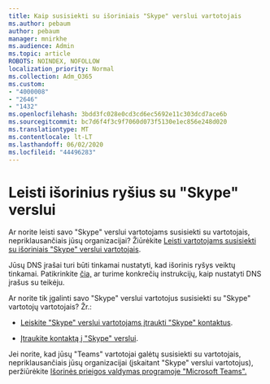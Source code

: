 ```yaml
---
title: Kaip susisiekti su išoriniais "Skype" verslui vartotojais
ms.author: pebaum
author: pebaum
manager: mnirkhe
ms.audience: Admin
ms.topic: article
ROBOTS: NOINDEX, NOFOLLOW
localization_priority: Normal
ms.collection: Adm_O365
ms.custom:
- "4000008"
- "2646"
- "1432"
ms.openlocfilehash: 3bdd3fc028e0cd3cd6ec5692e11c303dcd7ace6b
ms.sourcegitcommit: bc7d6f4f3c9f7060d073f5130e1ec856e248d020
ms.translationtype: MT
ms.contentlocale: lt-LT
ms.lasthandoff: 06/02/2020
ms.locfileid: "44496283"
---
```

# <a name="allow-external-communications-with-skype-for-business"></a>Leisti išorinius ryšius su "Skype" verslui 

Ar norite leisti savo "Skype" verslui vartotojams susisiekti su vartotojais, nepriklausančiais jūsų organizacijai? Žiūrėkite [Leisti vartotojams susisiekti su išoriniais "Skype" verslui vartotojais](https://docs.microsoft.com/skypeforbusiness/set-up-skype-for-business-online/allow-users-to-contact-external-skype-for-business-users).

Jūsų DNS įrašai turi būti tinkamai nustatyti, kad išorinis ryšys veiktų tinkamai. Patikrinkite [čia,](https://docs.microsoft.com/microsoft-365/admin/get-help-with-domains/set-up-your-domain-host-specific-instructions) ar turime konkrečių instrukcijų, kaip nustatyti DNS įrašus su teikėju. 

Ar norite tik įgalinti savo "Skype" verslui vartotojus susisiekti su "Skype" vartotojų vartotojais? Žr.:

- [Leiskite "Skype" verslui vartotojams įtraukti "Skype" kontaktus](https://docs.microsoft.com/skypeforbusiness/set-up-skype-for-business-online/let-skype-for-business-users-add-skype-contacts). 

- [Įtraukite kontaktą į "Skype" verslui](https://support.office.com/article/add-a-contact-in-skype-for-business-89338023-2adf-4f5c-90b6-f8b6f72fadd1).


Jei norite, kad jūsų "Teams" vartotojai galėtų susisiekti su vartotojais, nepriklausančiais jūsų organizacijai (įskaitant "Skype" verslui vartotojus), peržiūrėkite [Išorinės prieigos valdymas programoje "Microsoft Teams".](https://docs.microsoft.com/microsoftteams/let-your-teams-users-communicate-with-other-people) 
